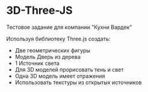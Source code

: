 # 3D-Three-JS

Тестовое задание для компании "Кухни Вардек"

Используя библиотеку Three.js создать: 
- Две геометрических фигуры  
- Модель Дверь из дерева 
- 1 Источник света   
- Для 3D моделей прорисовать тень и свет 
- Одна 3D модель имеет отражения   
- Использовать текстуры из открытых источников 
